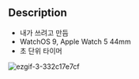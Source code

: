 ## Description
- 내가 쓰려고 만듬
- WatchOS 9, Apple Watch 5 44mm
- 초 단위 타이머

![ezgif-3-332c17e7cf](https://user-images.githubusercontent.com/39591419/202396299-45f6a329-a722-4190-b830-50b577bac332.gif)


